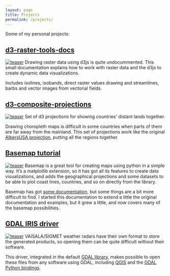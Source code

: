 ```yaml
---
layout: page
title: Projects
permalink: /projects/
---
```

Some of my personal projects:

<h2><a href="http://geoexamples.com/d3-raster-tools-docs/">d3-raster-tools-docs</a></h2>
<a href="http://http://geoexamples.com/d3-raster-tools-docs/"><img class="teaser" src="{{ site.baseurl }}/images/teasers/d3-raster-tools-docs.png" alt="teaser" itemprop="image"></a>
Drawing raster data using d3js is quite undocummented. This small documentation explains how to work with raster data and the d3js to create dynamic data visualizations.

Includes isolines, isobands, direct raster values drawing and streamlines, barbs and vector images from vectorial fields.

<h2><a href="http://geoexamples.com/d3-composite-projections/">d3-composite-projections</a></h2>
<a href="http://geoexamples.com/d3-composite-projections/"><img class="teaser" src="{{ site.baseurl }}/images/teasers/d3-composite-projections.png" alt="teaser" itemprop="image"></a>
Set of d3 projections for showing countries' distant lands together.

Drawing choropleth maps is difficult in some countries when parts of them are far away from the mainland. This set of projections work like the original [AlbersUSA projection](https://github.com/mbostock/d3/wiki/Geo-Projections#albersUsa), putting all the regions together.

<h2><a href="https://basemaptutorial.readthedocs.org/en/latest/">Basemap tutorial</a></h2>
<a href="https://basemaptutorial.readthedocs.org/en/latest/"><img class="teaser" src="{{ site.baseurl }}/images/teasers/basemaptutorial.png" alt="teaser" itemprop="image"></a>
Basemap is a great tool for creating maps using python in a simple way. It’s a matplotlib extension, so it has got all its features to create data visualizations, and adds the geographical projections and some datasets to be able to plot coast lines, countries, and so on directly from the library.

Basemap has got [some documentation](http://matplotlib.org/basemap/index.html), but some things are a bit more difficult to find. I started this documentation to extend a little the original documentation and examples, but it grew a little, and now covers many of the basemap possibilities.

<h2><a href="http://www.gdal.org/frmt_various.html#IRIS">GDAL IRIS driver</a></h2>
<a href="http://www.gdal.org/frmt_various.html#IRIS"><img class="teaser" src="{{ site.baseurl }}/images/teasers/gdal-iris-driver.png" alt="teaser" itemprop="image"></a>
VAISALA/SIGMET weather radars have their own format to store the generated products, so opening them can be quite difficult without their software.

This driver, integrated in the default [GDAL library](http://www.gdal.org/), makes possible to open these files from any software using GDAL, including [QGIS](www.qgis.org) and the [GDAL Python bindings](http://trac.osgeo.org/gdal/wiki/GdalOgrInPython).
